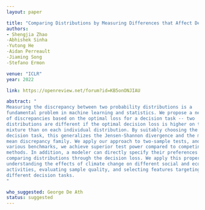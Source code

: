 ```yaml
---
layout: paper

title: "Comparing Distributions by Measuring Differences that Affect Decision Making"
authors:
- Shengjia Zhao
-Abhishek Sinha
-Yutong He
-Aidan Perreault
-Jiaming Song
-Stefano Ermon

venue: "ICLR"
year: 2022

link: https://openreview.net/forum?id=KB5onONJIAU

abstract: "
Measuring the discrepancy between two probability distributions is a
fundamental problem in machine learning and statistics. We propose a new class
of discrepancies based on the optimal loss for a decision task -- two
distributions are different if the optimal decision loss is higher on their
mixture than on each individual distribution. By suitably choosing the
decision task, this generalizes the Jensen-Shannon divergence and the maximum
mean discrepancy family. We apply our approach to two-sample tests, and on
various benchmarks, we achieve superior test power compared to competing
methods. In addition, a modeler can directly specify their preferences when
comparing distributions through the decision loss. We apply this property to
understanding the effects of climate change on different social and economic
activities, evaluating sample quality, and selecting features targeting
different decision tasks.
"

who_suggested: George De Ath
status: suggested
---
```


